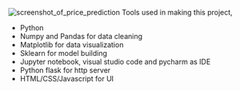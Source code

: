 ![screenshot_of_price_prediction](https://github.com/user-attachments/assets/838cf8d4-d737-42c1-a67a-68e88e65b571)
Tools used in making this project,

  -  Python
  - Numpy and Pandas for data cleaning
  - Matplotlib for data visualization
  - Sklearn for model building
  - Jupyter notebook, visual studio code and pycharm as IDE
  - Python flask for http server
  - HTML/CSS/Javascript for UI
